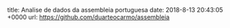 title:  Analise de dados da assembleia portuguesa
date:   2018-8-13 20:43:05 +0000
url: https://github.com/duarteocarmo/assembleia
